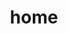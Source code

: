 ---
layout: home

title: home
lang: zh-CN
hero:
  name: yuyue
  text: 快速搭建
  tagline: vue项目
  image:
    src: /logo.png
    alt: logo
  actions:
    - theme: brand
      text: Get Started
      link: zh-CN/template/installation
    - theme: alt
      text: View on GitHub
      link: https://github.com/yuyueyanyun/vue-templates
features:
- title: 关于我
  details: 希望和大家称为好朋友。
- title: 算法
  details: 一天一道算法题。
- title: 生活点点滴滴
  details: 记录生活中美好的时刻。
footer: MIT Licensed | Copyright © 2019-present lei
---